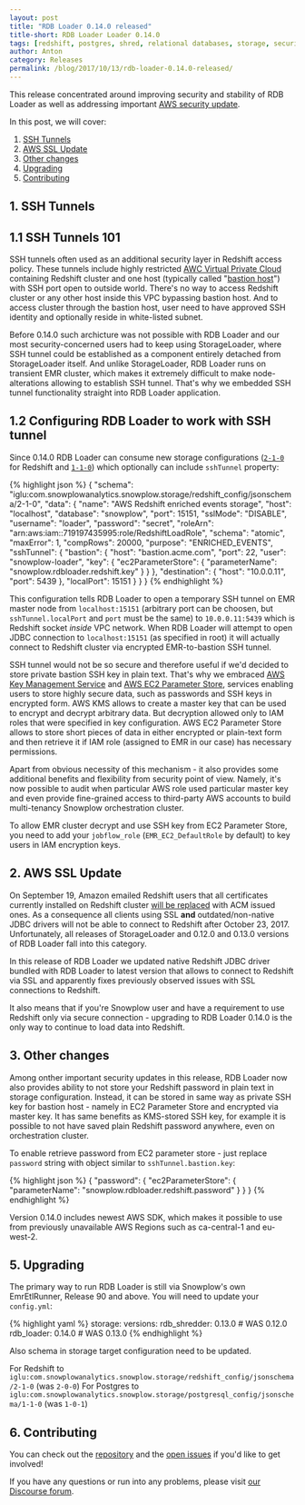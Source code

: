 ```yaml
---
layout: post
title: "RDB Loader 0.14.0 released"
title-short: RDB Loader Loader 0.14.0
tags: [redshift, postgres, shred, relational databases, storage, security]
author: Anton
category: Releases
permalink: /blog/2017/10/13/rdb-loader-0.14.0-released/
---
```


This release concentrated around improving security and stability of RDB Loader as well as addressing important [AWS security update][aws-ssl-update].

<!--more-->

In this post, we will cover:

1. [SSH Tunnels](/blog/2017/10/13/rdb-loader-0.14.0-released/#ssh-tunnel)
4. [AWS SSL Update](/blog/2017/10/13/rdb-loader-0.14.0-released/#ssl-update)
5. [Other changes](/blog/2017/10/13/rdb-loader-0.14.0-released/#other)
5. [Upgrading](/blog/2017/10/13/rdb-loader-0.14.0-released/#ssh-tunnel)
6. [Contributing](/blog/2017/10/13/rdb-loader-0.14.0-released/#ssh-tunnel)

<h2 id="ssh-tunnel">1. SSH Tunnels</h2>

<h2 id="ssh-tunnel-intro">1.1 SSH Tunnels 101</h2>

SSH tunnels often used as an additional security layer in Redshift access policy.
These tunnels include highly restricted [AWC Virtual Private Cloud][aws-vpc] containing Redshift cluster and one host (typically called "[bastion host][bastion-article]") with SSH port open to outside world.
There's no way to access Redshift cluster or any other host inside this VPC bypassing bastion host. 
And to access cluster through the bastion host, user need to have approved SSH identity and optionally reside in white-listed subnet.

Before 0.14.0 such archicture was not possible with RDB Loader and our most security-concerned users had to keep using StorageLoader, where SSH tunnel could be established as a component entirely detached from StorageLoader itself.
And unlike StorageLoader, RDB Loader runs on transient EMR cluster, which makes it extremely difficult to make node-alterations allowing to establish SSH tunnel.
That's why we embedded SSH tunnel functionality straight into RDB Loader application.

<h2 id="configuring-rdb">1.2 Configuring RDB Loader to work with SSH tunnel</h2>

Since 0.14.0 RDB Loader can consume new storage configurations ([`2-1-0`][new-redshift-config] for Redshift and [`1-1-0`][new-postgres-config]) which optionally can include `sshTunnel` property:

{% highlight json %}
{
    "schema": "iglu:com.snowplowanalytics.snowplow.storage/redshift_config/jsonschema/2-1-0",
    "data": {
        "name": "AWS Redshift enriched events storage",
        "host": "localhost",
        "database": "snowplow",
        "port": 15151,
        "sslMode": "DISABLE",
        "username": "loader",
        "password": "secret",
        "roleArn": "arn:aws:iam::719197435995:role/RedshiftLoadRole",
        "schema": "atomic",
        "maxError": 1,
        "compRows": 20000,
        "purpose": "ENRICHED_EVENTS",
        "sshTunnel": {
            "bastion": {
                "host": "bastion.acme.com",
                "port": 22,
                "user": "snowplow-loader",
                "key": {
                     "ec2ParameterStore": {
                         "parameterName": "snowplow.rdbloader.redshift.key"
                     }
                }
            },
            "destination": {
                "host": "10.0.0.11",
                "port": 5439
            },
            "localPort": 15151
        }
    }
}
{% endhighlight %}

This configuration tells RDB Loader to open a temporary SSH tunnel on EMR master node from `localhost:15151` (arbitrary port can be choosen, but `sshTunnel.localPort` and `port` must be the same) to `10.0.0.11:5439` which is Redshift socket *inside* VPC network.
When RDB Loader will attempt to open JDBC connection to `localhost:15151` (as specified in root) it will actually connect to Redshift cluster via encrypted EMR-to-bastion SSH tunnel.

SSH tunnel would not be so secure and therefore useful if we'd decided to store private bastion SSH key in plain text.
That's why we embraced [AWS Key Management Service][aws-kms] and [AWS EC2 Parameter Store][aws-parameter-store], services enabling users to store highly secure data, such as passwords and SSH keys in encrypted form.
AWS KMS allows to create a master key that can be used to encrypt and decrypt arbitrary data. 
But decryption allowed only to IAM roles that were specified in key configuration.
AWS EC2 Parameter Store allows to store short pieces of data in either encrypted or plain-text form and then retrieve it if IAM role (assigned to EMR in our case) has necessary permissions.

Apart from obvious necessity of this mechanism - it also provides some additional benefits and flexibility from security point of view.
Namely, it's now possible to audit when particular AWS role used particular master key and even provide fine-grained access to third-party AWS accounts to build multi-tenancy Snowplow orchestration cluster.

To allow EMR cluster decrypt and use SSH key from EC2 Parameter Store, you need to add your `jobflow_role` (`EMR_EC2_DefaultRole` by default) to key users in IAM encryption keys.

<h2 id="ssl-update">2. AWS SSL Update</h2>

On September 19, Amazon emailed Redshift users that all certificates currently installed on Redshift cluster [will be replaced][aws-ssl-update] with ACM issued ones.
As a consequence all clients using SSL **and** outdated/non-native JDBC drivers will not be able to connect to Redshift after October 23, 2017.
Unfortunately, all releases of StorageLoader and 0.12.0 and 0.13.0 versions of RDB Loader fall into this category.

In this release of RDB Loader we updated native Redshift JDBC driver bundled with RDB Loader to latest version that allows to connect to Redshift via SSL and apparently fixes previously observed issues with SSL connections to Redshift.

It also means that if you're Snowplow user and have a requirement to use Redshift only via secure connection - upgrading to RDB Loader 0.14.0 is the only way to continue to load data into Redshift.

<h2 id="other">3. Other changes</h2>

Among onther important security updates in this release, RDB Loader now also provides ability to not store your Redshift password in plain text in storage configuration.
Instead, it can be stored in same way as private SSH key for bastion host - namely in EC2 Parameter Store and encrypted via master key.
It has same benefits as KMS-stored SSH key, for example it is possible to not have saved plain Redshift password anywhere, even on orchestration cluster.

To enable retrieve password from EC2 parameter store - just replace `password` string with object similar to `sshTunnel.bastion.key`: 

{% highlight json %}
{
    "password": {
        "ec2ParameterStore": {
            "parameterName": "snowplow.rdbloader.redshift.password"
        }
    }
}
{% endhighlight %}


Version 0.14.0 includes newest AWS SDK, which makes it possible to use from previously unavailable AWS Regions such as ca-central-1 and eu-west-2.

<h2 id="upgrading">5. Upgrading</h2>

The primary way to run RDB Loader is still via Snowplow's own EmrEtlRunner, Release 90 and above. You will need to update your `config.yml`:

{% highlight yaml %}
storage:
  versions:
    rdb_shredder: 0.13.0      # WAS 0.12.0
    rdb_loader: 0.14.0        # WAS 0.13.0
{% endhighlight %}

Also schema in storage target configuration need to be updated.

For Redshift to `iglu:com.snowplowanalytics.snowplow.storage/redshift_config/jsonschema/2-1-0` (was `2-0-0`)
For Postgres to `iglu:com.snowplowanalytics.snowplow.storage/postgresql_config/jsonschema/1-1-0` (was `1-0-1`)

<h2 id="contributing">6. Contributing</h2>

You can check out the [repository][repo] and the [open issues](https://github.com/snowplow/snowplow-rdb-loader/issues?utf8=✓&q=is%3Aissue%20is%3Aopen%20) if you'd like to get involved!

If you have any questions or run into any problems, please visit [our Discourse forum][discourse].

[repo]: https://github.com/snowplow/snowplow-rdb-loader
[release-0140]: https://github.com/snowplow/snowplow-rdb-loader/releases/tag/0.14.0

[discourse]: http://discourse.snowplowanalytics.com/

[aws-ssl-update]: https://docs.aws.amazon.com/redshift/latest/mgmt/connecting-transitioning-to-acm-certs.html
[bastion-article]: https://en.wikipedia.org/wiki/Bastion_host

[new-postgres-config]: https://github.com/snowplow/iglu-central/tree/master/schemas/com.snowplowanalytics.snowplow.storage/postgresql_config/jsonschema/1-1-0
[new-redshift-config]: https://github.com/snowplow/iglu-central/tree/master/schemas/com.snowplowanalytics.snowplow.storage/redshift_config/jsonschema/2-1-0

[aws-kms]: https://aws.amazon.com/kms/
[aws-parameter-store]: https://aws.amazon.com/ec2/systems-manager/parameter-store/
[aws-vpc]: https://aws.amazon.com/vpc/
